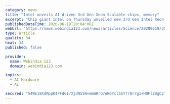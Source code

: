 ```yaml
---
category: news
title: "Intel unveils AI-driven 3rd Gen Xeon Scalable chips, memory"
excerpt: "Chip giant Intel on Thursday unveiled new 3rd Gen Intel Xeon Scalable processors and additions to its hardware and software AI portfolio. The new chip, memory, storage and FPGA solutions would ..."
publishedDateTime: 2020-06-18T20:04:00Z
webUrl: "https://news.webindia123.com/news/articles/Science/20200619/3578393.html"
type: article
quality: 34
heat: 34
published: false

provider:
  name: Webindia 123
  domain: webindia123.com

topics:
  - AI Hardware
  - AI

secured: "54WE18XdMppK4FFdG1/XjdN5SN+mmWRrG7eWoYclbSY7r8rrgI+H0FlZ0gC2f8sts3EUsBRCrOv0nVVunpXDbI/kP9H4L1pL08dPRTjtSvfjF6DoOK3M87sH+4u1gZFHQ8IpgLgT7cEVFMAOQvlNz+6WDJmF1P1HL3bWeN0dlwAoY5EeVmF85ftT18oWgg8TygOsjIsBgZFR959xsaFETCX6v7qWSVmxCEAyM8H/wgQreKQDQ/mS2HimZ48F7gDfvGgzzzFYo3hgDz+EuwthSqTK9Ss7EWaDjshLR/n3iDla2qAZ/UuCno0Gxs85mfT9NuFEgrW6UTo9ejK96K81gQ==;1adeL9IKruc+5gLImV2yzA=="
---
```


